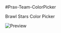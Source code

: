#Prax-Team-ColorPicker

Brawl Stars Color Picker

![Preview](https://github.com/JohFgs/Prax-Team-ColorPicker/assets/120335718/e9ce160d-e107-473d-a920-8f743e027c43)
